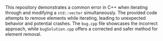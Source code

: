 This repository demonstrates a common error in C++ when iterating through and modifying a `std::vector` simultaneously.  The provided code attempts to remove elements while iterating, leading to unexpected behavior and potential crashes.  The `bug.cpp` file showcases the incorrect approach, while `bugSolution.cpp` offers a corrected and safer method for element removal.
